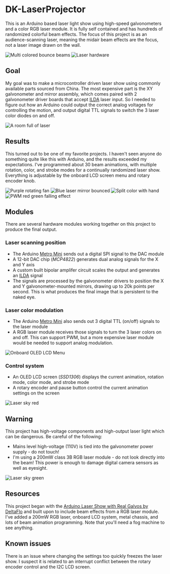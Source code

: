 # DK-LaserProjector
This is an Arduino based laser light show using high-speed galvonometers and a color RGB laser module. It is fully self contained and has hundreds of randomized colorful beam effects. The focus of this project is as an audience-scanning laser, meaning the midair beam effects are the focus, not a laser image drawn on the wall.

![Multi colored bounce beams](/images/bounce_magenta.jpg) ![Laser hardware](/images/laser_hardware.jpg)

## Goal
My goal was to make a microcontroller driven laser show using commonly available parts sourced from China. The most expensive part is the XY galvonometer and mirror assembly, which comes paired with 2 galvonometer driver boards that accept [ILDA](https://www.laserworld.com/en/laser-technical-faq/1140-how-is-the-ilda-connector-pinout.html) laser input.  So I needed to figure out how an Arduino could output the correct analog voltages for controlling the motion, and output digital TTL signals to switch the 3 laser color diodes on and off.

![A room full of laser](/images/laser_mirror.jpg)

## Results
This turned out to be one of my favorite projects. I haven't seen anyone do something quite like this with Arduino, and the results exceeded my expectations.  I've programmed about 30 beam animations, with multiple rotation, color, and strobe modes for a continually randomized laser show. Everything is adjustable by the onboard LCD screen menu and rotary encoder knob.

![Purple rotating fan](/images/fan_purple.jpg) ![Blue laser mirror bounced](/images/bounce_blue.jpg)
![Split color with hand](/images/split_hand.jpg) ![PWM red green falling effect](/images/pwm_red_green.jpg)

## Modules
There are several hardware modules working together on this project to produce the final output.
### Laser scanning position
- The Arduino [Metro Mini](https://www.adafruit.com/product/2590) sends out a digital SPI signal to the DAC module
- A 12-bit DAC chip (_MCP4822_) generates dual analog signals for the X and Y axis
- A custom built bipolar amplifer circuit scales the output and generates an [ILDA](https://www.laserworld.com/en/show-laser-light-faq/glossary-definitions/79-i/1316-ilda-eng.html) signal
- The signals are processed by the galvonometer drivers to position the X and Y galvonometer-mounted mirrors, drawing up to 20k points per second. This is what produces the final image that is persistent to the naked eye.
### Laser color modulation
- The Arduino [Metro Mini](https://www.adafruit.com/product/2590) also sends out 3 digital TTL (on/off) signals to the laser module
- A RGB laser module receives those signals to turn the 3 laser colors on and off. This can support PWM, but a more expensive laser module would be needed to support analog modulation.

![Onboard OLED LCD Menu](/images/oled_lcd_menu.jpg)

### Control system
- An OLED LCD screen (_SSD1306_) displays the current animation, rotation mode, color mode, and strobe mode
- A rotary encoder and pause button control the current animation settings on the screen

![Laser sky red](/images/laser_sky_red.jpg)

## Warning
This project has high-voltage components and high-output laser light which can be dangerous. Be careful of the following:
- Mains level high-voltage (110V) is tied into the galvonometer power supply - do not touch!
- I'm using a 200mW class 3B RGB laser module - do not look directly into the beam! This power is enough to damage digital camera sensors as well as eyesight.

![Laser sky green](/images/laser_sky_green.jpg)

## Resources
This project began with the [Arduino Laser Show with Real Galvos by DeltaFlo](https://www.instructables.com/id/Arduino-Laser-Show-With-Real-Galvos/) and built upon to include beam effects from a RGB laser module. I've added a 200mW RGB laser, onboard LCD system, metal chassis, and lots of beam animation programming. Note that you'll need a fog machine to see anything.

## Known issues
There is an issue where changing the settings too quickly freezes the laser show. I suspect it is related to an interrupt conflict between the rotary encoder control and the I2C LCD screen.